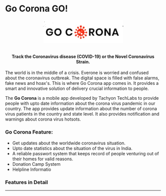 # Go Corona GO!
<h4 align="center">
    <a href="https://github.com/Omkar17dalvi/Example">
        <img src="https://github.com/Omkar17dalvi/Example/blob/master/gocorona.png" alt="corona-cli" />
    </a>
    <br>
    <br>

Track the Coronavirus disease (COVID-19) or the Novel Coronavirus Strain.

</h4>

The world is in the middle of a crisis. Everone is worried and confused about the coronavirus outbreak. The digital space is filled with false alarms, fake news and hoax's. This is where Go Corona app comes in. It provides a smart and innovative solution of delivery crucial information to people.  

The **Go Corona** is a mobile app developed by Tachyon TechLabs to provide people with upto date information about the corona virus pandemic in our country. The app provides update information about the number of corona virus patients in the country and state level. It also provides notification and warnings about corona virus hotsots.  


### Go Corona Feature: 
<ul>
	<li>Get updates about the worldwide coronavirus situation.</li>
	<li>Upto date statistics about the situation of the virus in India.</li>
	<li>A reliable passwort system that keeps record of people venturing out of their homes for valid reasons.</li>
	<li>Donation Camp System</li>
	<li>Helpline Informatio</li>

</ul>

<h3>Features in Detail</h3>
<hr>